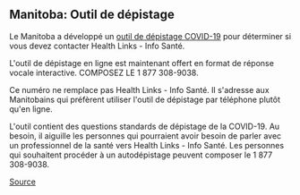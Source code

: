 ## Manitoba: Outil de dépistage

Le Manitoba a développé un [outil de dépistage COVID-19](https://covid19.soinscommunsmb.ca/covid19/outil-de-depistage/) pour déterminer si vous devez contacter Health Links - Info Santé.

L'outil de dépistage en ligne est maintenant offert en format de réponse vocale interactive. COMPOSEZ LE 1 877 308-9038.

Ce numéro ne remplace pas Health Links - Info Santé. Il s'adresse aux Manitobains qui préfèrent utiliser l'outil de dépistage par téléphone plutôt qu'en ligne.

L'outil contient des questions standards de dépistage de la COVID-19. Au besoin, il aiguille les personnes qui pourraient avoir besoin de parler avec un professionnel de la santé vers Health Links - Info Santé. Les personnes qui souhaitent procéder à un autodépistage peuvent composer le 1 877 308-9038.

[Source](https://manitoba.ca/covid19/index.fr.html)
